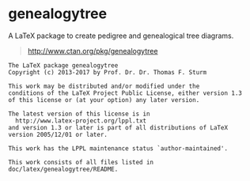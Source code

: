 genealogytree
=============

A LaTeX package to create pedigree and genealogical tree diagrams.

> http://www.ctan.org/pkg/genealogytree

```
The LaTeX package genealogytree
Copyright (c) 2013-2017 by Prof. Dr. Dr. Thomas F. Sturm

This work may be distributed and/or modified under the
conditions of the LaTeX Project Public License, either version 1.3
of this license or (at your option) any later version.

The latest version of this license is in
  http://www.latex-project.org/lppl.txt
and version 1.3 or later is part of all distributions of LaTeX
version 2005/12/01 or later.

This work has the LPPL maintenance status `author-maintained'.

This work consists of all files listed in doc/latex/genealogytree/README.
```
